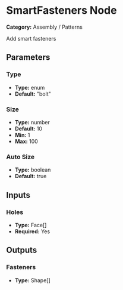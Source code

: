 
# SmartFasteners Node

**Category:** Assembly / Patterns

Add smart fasteners

## Parameters


### Type
- **Type:** enum
- **Default:** "bolt"





### Size
- **Type:** number
- **Default:** 10
- **Min:** 1
- **Max:** 100



### Auto Size
- **Type:** boolean
- **Default:** true





## Inputs


### Holes
- **Type:** Face[]
- **Required:** Yes



## Outputs


### Fasteners
- **Type:** Shape[]




